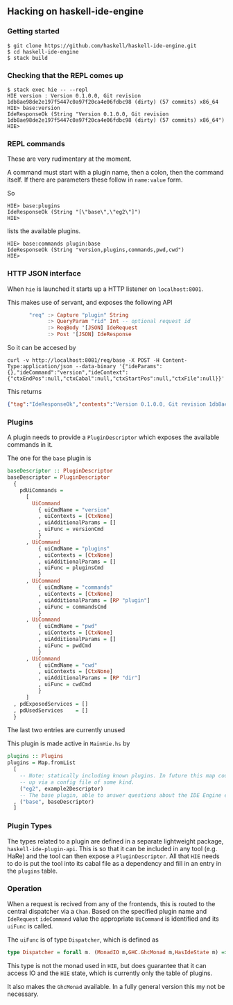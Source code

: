 ## Hacking on haskell-ide-engine

### Getting started

```
$ git clone https://github.com/haskell/haskell-ide-engine.git
$ cd haskell-ide-engine
$ stack build
```

### Checking that the REPL comes up

```
$ stack exec hie -- --repl
HIE version : Version 0.1.0.0, Git revision 1db8ae98de2e197f5447c0a97f20ca4e06fdbc98 (dirty) (57 commits) x86_64
HIE> base:version
IdeResponseOk (String "Version 0.1.0.0, Git revision 1db8ae98de2e197f5447c0a97f20ca4e06fdbc98 (dirty) (57 commits) x86_64")
HIE>
```

### REPL commands

These are very rudimentary at the moment.

A command must start with a plugin name, then a colon, then the command itself.
If there are parameters these follow in `name:value` form.

So

```
HIE> base:plugins
IdeResponseOk (String "[\"base\",\"eg2\"]")
HIE>
```

lists the available plugins.

```
HIE> base:commands plugin:base
IdeResponseOk (String "version,plugins,commands,pwd,cwd")
HIE>
```

### HTTP JSON interface

When `hie` is launched it starts up a HTTP listener on `localhost:8001`.

This makes use of servant, and exposes the following API

```haskell
       "req" :> Capture "plugin" String
             :> QueryParam "rid" Int -- optional request id
             :> ReqBody '[JSON] IdeRequest
             :> Post '[JSON] IdeResponse
```

So it can be accesed by

```
curl -v http://localhost:8081/req/base -X POST -H Content-Type:application/json --data-binary '{"ideParams":{},"ideCommand":"version","ideContext":{"ctxEndPos":null,"ctxCabal":null,"ctxStartPos":null,"ctxFile":null}}'
````

This returns

```json
{"tag":"IdeResponseOk","contents":"Version 0.1.0.0, Git revision 1db8ae98de2e197f5447c0a97f20ca4e06fdbc98 (dirty) (57 commits) x86_64"}
```

### Plugins

A plugin needs to provide a `PluginDescriptor` which exposes the available commands in it.

The one for the `base` plugin is

```haskell
baseDescriptor :: PluginDescriptor
baseDescriptor = PluginDescriptor
  {
    pdUiCommands =
      [
        UiCommand
          { uiCmdName = "version"
          , uiContexts = [CtxNone]
          , uiAdditionalParams = []
          , uiFunc = versionCmd
          }
      , UiCommand
          { uiCmdName = "plugins"
          , uiContexts = [CtxNone]
          , uiAdditionalParams = []
          , uiFunc = pluginsCmd
          }
      , UiCommand
          { uiCmdName = "commands"
          , uiContexts = [CtxNone]
          , uiAdditionalParams = [RP "plugin"]
          , uiFunc = commandsCmd
          }
      , UiCommand
          { uiCmdName = "pwd"
          , uiContexts = [CtxNone]
          , uiAdditionalParams = []
          , uiFunc = pwdCmd
          }
      , UiCommand
          { uiCmdName = "cwd"
          , uiContexts = [CtxNone]
          , uiAdditionalParams = [RP "dir"]
          , uiFunc = cwdCmd
          }
      ]
  , pdExposedServices = []
  , pdUsedServices    = []
  }
  ```

The last two entries are currently unused

This plugin is made active in `MainHie.hs` by

```haskell
plugins :: Plugins
plugins = Map.fromList
  [
    -- Note: statically including known plugins. In future this map could be set
    -- up via a config file of some kind.
    ("eg2", example2Descriptor)
    -- The base plugin, able to answer questions about the IDE Engine environment.
  , ("base", baseDescriptor)
  ]
```

### Plugin Types

The types related to a plugin are defined in a separate lightweight package,
`haskell-ide-plugin-api`. This is so that it can be included in any tool (e.g.
HaRe) and the tool can then expose a `PluginDescriptor`. All that `HIE` needs to
do is put the tool into its cabal file as a dependency and fill in an entry in
the `plugins` table.

### Operation

When a request is recived from any of the frontends, this is routed to the
central dispatcher via a `Chan`. Based on the specified plugin name and
`IdeRequest` `ideCommand` value the appropriate `UiCommand` is identified and
its `uiFunc` is called.

The `uiFunc` is of type `Dispatcher`, which is defined as

```haskell
type Dispatcher = forall m. (MonadIO m,GHC.GhcMonad m,HasIdeState m) => IdeRequest -> m IdeResponse
```

This type is not the monad used in `HIE`, but does guarantee that it can access
IO and the `HIE` state, which is currently only the table of plugins.

It also makes the `GhcMonad` available. In a fully general version this my not
be necessary.
